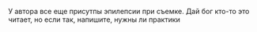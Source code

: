 У автора все еще присутпы эпилепсии при съемке. Дай бог кто-то это читает, но если так, напишите, нужны ли практики
